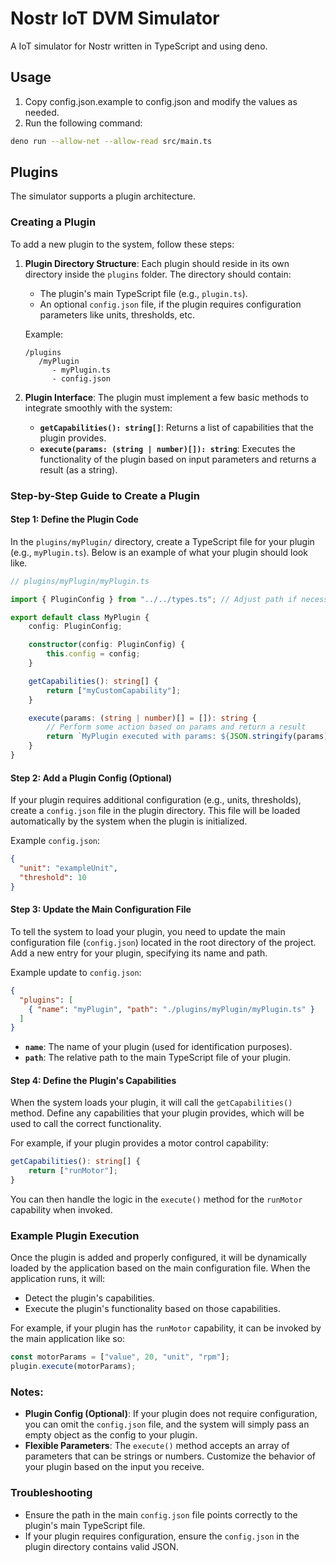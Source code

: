 # Nostr IoT DVM Simulator

A IoT simulator for Nostr written in TypeScript and using deno.

## Usage

1. Copy config.json.example to config.json and modify the values as needed.
2. Run the following command:

```bash
deno run --allow-net --allow-read src/main.ts
```

## Plugins

The simulator supports a plugin architecture.

### Creating a Plugin
To add a new plugin to the system, follow these steps:

1. **Plugin Directory Structure**:
   Each plugin should reside in its own directory inside the `plugins` folder. The directory should contain:
    - The plugin's main TypeScript file (e.g., `plugin.ts`).
    - An optional `config.json` file, if the plugin requires configuration parameters like units, thresholds, etc.

   Example:
   ```
   /plugins
      /myPlugin
         - myPlugin.ts
         - config.json
   ```

2. **Plugin Interface**:
   The plugin must implement a few basic methods to integrate smoothly with the system:
    - **`getCapabilities(): string[]`**: Returns a list of capabilities that the plugin provides.
    - **`execute(params: (string | number)[]): string`**: Executes the functionality of the plugin based on input parameters and returns a result (as a string).

### Step-by-Step Guide to Create a Plugin

#### Step 1: Define the Plugin Code
In the `plugins/myPlugin/` directory, create a TypeScript file for your plugin (e.g., `myPlugin.ts`). Below is an example of what your plugin should look like.

```typescript
// plugins/myPlugin/myPlugin.ts

import { PluginConfig } from "../../types.ts"; // Adjust path if necessary

export default class MyPlugin {
    config: PluginConfig;

    constructor(config: PluginConfig) {
        this.config = config;
    }

    getCapabilities(): string[] {
        return ["myCustomCapability"];
    }

    execute(params: (string | number)[] = []): string {
        // Perform some action based on params and return a result
        return `MyPlugin executed with params: ${JSON.stringify(params)}`;
    }
}
```

#### Step 2: Add a Plugin Config (Optional)
If your plugin requires additional configuration (e.g., units, thresholds), create a `config.json` file in the plugin directory. This file will be loaded automatically by the system when the plugin is initialized.

Example `config.json`:

```json
{
  "unit": "exampleUnit",
  "threshold": 10
}
```

#### Step 3: Update the Main Configuration File
To tell the system to load your plugin, you need to update the main configuration file (`config.json`) located in the root directory of the project. Add a new entry for your plugin, specifying its name and path.

Example update to `config.json`:

```json
{
  "plugins": [
    { "name": "myPlugin", "path": "./plugins/myPlugin/myPlugin.ts" }
  ]
}
```

- **`name`**: The name of your plugin (used for identification purposes).
- **`path`**: The relative path to the main TypeScript file of your plugin.

#### Step 4: Define the Plugin's Capabilities
When the system loads your plugin, it will call the `getCapabilities()` method. Define any capabilities that your plugin provides, which will be used to call the correct functionality.

For example, if your plugin provides a motor control capability:

```typescript
getCapabilities(): string[] {
    return ["runMotor"];
}
```

You can then handle the logic in the `execute()` method for the `runMotor` capability when invoked.

### Example Plugin Execution
Once the plugin is added and properly configured, it will be dynamically loaded by the application based on the main configuration file. When the application runs, it will:
- Detect the plugin's capabilities.
- Execute the plugin's functionality based on those capabilities.

For example, if your plugin has the `runMotor` capability, it can be invoked by the main application like so:

```typescript
const motorParams = ["value", 20, "unit", "rpm"];
plugin.execute(motorParams);
```

### Notes:
- **Plugin Config (Optional)**: If your plugin does not require configuration, you can omit the `config.json` file, and the system will simply pass an empty object as the config to your plugin.
- **Flexible Parameters**: The `execute()` method accepts an array of parameters that can be strings or numbers. Customize the behavior of your plugin based on the input you receive.

### Troubleshooting
- Ensure the path in the main `config.json` file points correctly to the plugin's main TypeScript file.
- If your plugin requires configuration, ensure the `config.json` in the plugin directory contains valid JSON.
